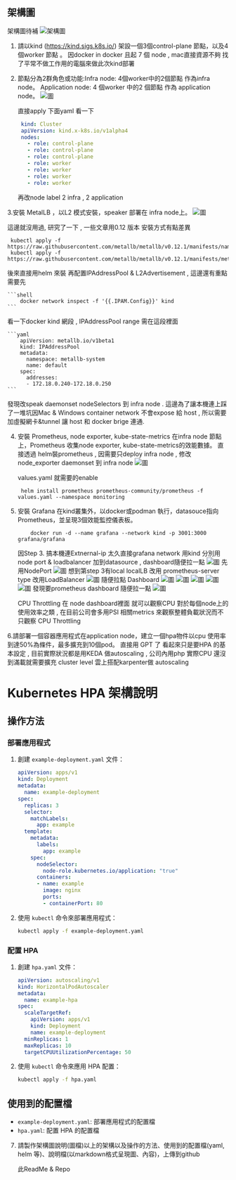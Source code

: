 ## 架構圖

架構圖待補
![架構圖](architecture-diagram.pn)

1. 請以kind (https://kind.sigs.k8s.io/) 架設一個3個control-plane 節點，以及4個worker 節點 。
   因docker in docker 且起 7 個 node , mac直接資源不夠 找了平常不做工作用的電腦來做此次kind部署
   
3. 節點分為2群角色或功能:Infra node: 4個worker中的2個節點 作為infra node。 Application node: 4 個worker 中的2 個節點 作為 application node。
   ![圖](kubectl_node_info.jpg)

   直接apply 下面yaml 看一下 
   ```yaml
    kind: Cluster
    apiVersion: kind.x-k8s.io/v1alpha4
    nodes:
      - role: control-plane
      - role: control-plane
      - role: control-plane
      - role: worker
      - role: worker
      - role: worker
      - role: worker
    ```
   再改node label 2 infra , 2 application
   

3.安裝 MetalLB ，以L2 模式安裝，speaker 部署在 infra node上。
   ![圖](metallb_system.jpg)

   這邊就沒用過, 研究了一下 , 一些文章用0.12 版本 安裝方式有點差異

   ```shell
    kubectl apply -f https://raw.githubusercontent.com/metallb/metallb/v0.12.1/manifests/namespace.yaml
    kubectl apply -f https://raw.githubusercontent.com/metallb/metallb/v0.12.1/manifests/metallb.yaml
   ```

後來直接用helm 來裝 再配置IPAddressPool & L2Advertisement , 這邊還有重點需要先

    ```shell
        docker network inspect -f '{{.IPAM.Config}}' kind
    ```
看一下docker kind 網段 , IPAddressPool range 需在這段裡面

    ```yaml
        apiVersion: metallb.io/v1beta1
        kind: IPAddressPool
        metadata:
          namespace: metallb-system
          name: default
        spec:
          addresses:
          - 172.18.0.240-172.18.0.250
    ```
發現改speak daemonset nodeSelectors 到 infra node .
這邊為了讓本機連上踩了一堆坑因Mac & Windows container network 不會expose 給 host , 所以需要加虛擬網卡&tunnel 讓 host 和 docker brige 連通.

4. 安裝 Prometheus, node exporter, kube-state-metrics 在infra node 節點上，Prometheus 收集node exporter, kube-state-metrics的效能數據。
   直接透過 helm裝prometheus  , 因需要只deploy infra node , 修改 node_exporter daemonset 到 infra node
   ![圖](prometheus_stack_node.jpg)

   values.yaml 就需要的enable
   ```
    helm install prometheus prometheus-community/prometheus -f values.yaml --namespace monitoring
   ```

6. 安裝 Grafana 在kind叢集外，以docker或podman 執行，datasouce指向 Prometheus，並呈現3個效能監控儀表板。
   ```shell
       docker run -d --name grafana --network kind -p 3001:3000 grafana/grafana
   ```
   因Step 3. 搞本機連Extnernal-ip 太久直接grafana network 用kind 分別用node port & loadbalancer 加到datasource , dashboard隨便拉一點
   ![圖](docker_grafana.jpg)
   先用NodePort 
   ![圖](docker_grafana_2.jpg)
   想到第step 3有local localLB 改用 prometheus-server type 改用LoadBalancer
   ![圖](docker_grafana_3.jpg)
   隨便拉點 Dashboard 
   ![圖](dashboards.jpg)
   ![圖](node_dashboard.jpg)
   ![圖](cluster_dashboard.jpg)
   ![圖](USE_dashboard.jpg)
   ![圖](etcd_dashboard.jpg)
   發現要prometheus dashboard 隨便拉一點
   ![圖](prometheus_dashboard.jpg)

   CPU Throttling 在 node dashboard裡面
   就可以觀察CPU 對於每個node上的使用效率之類 , 在目前公司會多用PSI 相關metrics 來觀察整體負載狀況而不只觀察 CPU Throttling
   
   
6.請部署一個容器應用程式在application node，建立一個hpa物件以cpu 使用率到達50%為條件，最多擴充到10個pod。
  直接用 GPT 了 看起來只是要HPA 的基本設定 ,  目前實際狀況都是用KEDA 做autoscaling , 公司內用php 實際CPU 還沒到滿載就需要擴充
  cluster level 雲上搭配karpenter做 autoscaling
  
# Kubernetes HPA 架構說明
## 操作方法
### 部署應用程式
1. 創建 `example-deployment.yaml` 文件：

    ```yaml
    apiVersion: apps/v1
    kind: Deployment
    metadata:
      name: example-deployment
    spec:
      replicas: 3
      selector:
        matchLabels:
          app: example
      template:
        metadata:
          labels:
            app: example
        spec:
          nodeSelector:
            node-role.kubernetes.io/application: "true"
          containers:
          - name: example
            image: nginx
            ports:
            - containerPort: 80
    ```

2. 使用 `kubectl` 命令來部署應用程式：

    ```sh
    kubectl apply -f example-deployment.yaml
    ```

### 配置 HPA

1. 創建 `hpa.yaml` 文件：

    ```yaml
    apiVersion: autoscaling/v1
    kind: HorizontalPodAutoscaler
    metadata:
      name: example-hpa
    spec:
      scaleTargetRef:
        apiVersion: apps/v1
        kind: Deployment
        name: example-deployment
      minReplicas: 1
      maxReplicas: 10
      targetCPUUtilizationPercentage: 50
    ```

2. 使用 `kubectl` 命令來應用 HPA 配置：

    ```sh
    kubectl apply -f hpa.yaml
    ```

## 使用到的配置檔

- `example-deployment.yaml`: 部署應用程式的配置檔
- `hpa.yaml`: 配置 HPA 的配置檔

7. 請製作架構圖說明(圖檔)以上的架構以及操作的方法、使用到的配置檔(yaml, helm 等)、說明檔(以markdown格式呈現圖、內容)，上傳到github

   此ReadMe & Repo
